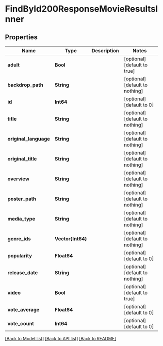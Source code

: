 # FindById200ResponseMovieResultsInner


## Properties
Name | Type | Description | Notes
------------ | ------------- | ------------- | -------------
**adult** | **Bool** |  | [optional] [default to true]
**backdrop_path** | **String** |  | [optional] [default to nothing]
**id** | **Int64** |  | [optional] [default to 0]
**title** | **String** |  | [optional] [default to nothing]
**original_language** | **String** |  | [optional] [default to nothing]
**original_title** | **String** |  | [optional] [default to nothing]
**overview** | **String** |  | [optional] [default to nothing]
**poster_path** | **String** |  | [optional] [default to nothing]
**media_type** | **String** |  | [optional] [default to nothing]
**genre_ids** | **Vector{Int64}** |  | [optional] [default to nothing]
**popularity** | **Float64** |  | [optional] [default to 0]
**release_date** | **String** |  | [optional] [default to nothing]
**video** | **Bool** |  | [optional] [default to true]
**vote_average** | **Float64** |  | [optional] [default to 0]
**vote_count** | **Int64** |  | [optional] [default to 0]


[[Back to Model list]](../README.md#models) [[Back to API list]](../README.md#api-endpoints) [[Back to README]](../README.md)


